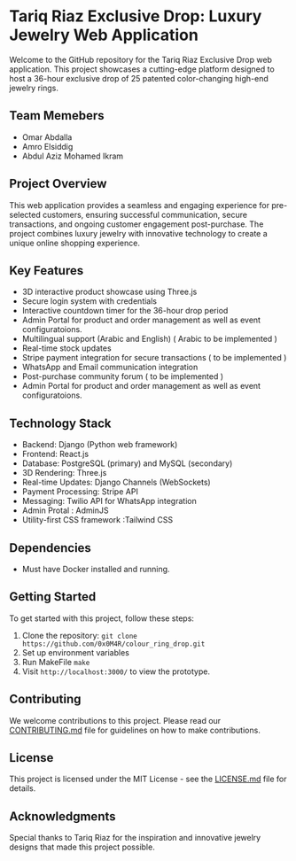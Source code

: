 # Tariq Riaz Exclusive Drop: Luxury Jewelry Web Application

Welcome to the GitHub repository for the Tariq Riaz Exclusive Drop web application. This project showcases a cutting-edge platform designed to host a 36-hour exclusive drop of 25 patented color-changing high-end jewelry rings.

## Team Memebers 

- Omar Abdalla
- Amro Elsiddig
- Abdul Aziz Mohamed Ikram

## Project Overview

This web application provides a seamless and engaging experience for pre-selected customers, ensuring successful communication, secure transactions, and ongoing customer engagement post-purchase. The project combines luxury jewelry with innovative technology to create a unique online shopping experience.

## Key Features

- 3D interactive product showcase using Three.js
- Secure login system with credentials
- Interactive countdown timer for the 36-hour drop period
- Admin Portal for product and order management as well as event configuratoions.
- Multilingual support (Arabic and English)           ( Arabic to be implemented )
- Real-time stock updates       
- Stripe payment integration for secure transactions  ( to be implemented )
- WhatsApp and Email communication integration
- Post-purchase community forum                       ( to be implemented )
- Admin Portal for product and order management as well as event configuratoions.

## Technology Stack

- Backend: Django (Python web framework)
- Frontend: React.js
- Database: PostgreSQL (primary) and MySQL (secondary)
- 3D Rendering: Three.js
- Real-time Updates: Django Channels (WebSockets)
- Payment Processing: Stripe API
- Messaging: Twilio API for WhatsApp integration
- Admin Protal : AdminJS
- Utility-first CSS framework :Tailwind CSS

## Dependencies 
- Must have Docker installed and running. 
## Getting Started

To get started with this project, follow these steps:

1. Clone the repository: `git clone https://github.com/0x0M4R/colour_ring_drop.git`
2. Set up environment variables
3. Run MakeFile `make`
4. Visit  `http://localhost:3000/` to view the prototype. 

## Contributing

We welcome contributions to this project. Please read our [CONTRIBUTING.md](http://CONTRIBUTING.md) file for guidelines on how to make contributions.

## License

This project is licensed under the MIT License - see the [LICENSE.md](http://LICENSE.md) file for details.

## Acknowledgments

Special thanks to Tariq Riaz for the inspiration and innovative jewelry designs that made this project possible.